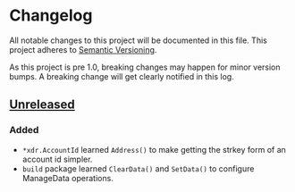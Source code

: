 # Changelog

All notable changes to this project will be documented in this
file.  This project adheres to [Semantic Versioning](http://semver.org/).

As this project is pre 1.0, breaking changes may happen for minor version
bumps.  A breaking change will get clearly notified in this log.

## [Unreleased]

### Added

- `*xdr.AccountId` learned `Address()` to make getting the strkey form of an account id simpler.
- `build` package learned `ClearData()` and `SetData()` to configure ManageData operations.


[Unreleased]: https://github.com/stellar/go-stellar-base/compare/df92a863a...master
